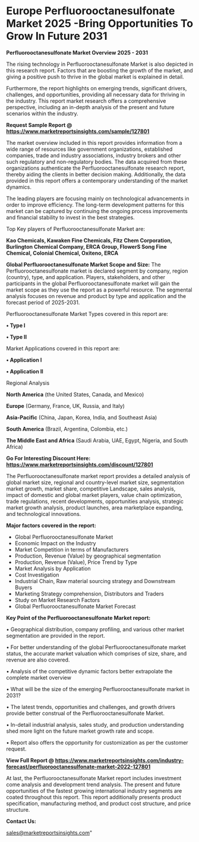  # Europe Perfluorooctanesulfonate Market 2025 -Bring Opportunities To Grow In Future 2031

<Strong> Perfluorooctanesulfonate Market Overview 2025 - 2031</strong>

The rising technology in Perfluorooctanesulfonate Market is also depicted in this research report. Factors that are boosting the growth of the market, and giving a positive push to thrive in the global market is explained in detail.

Furthermore, the report highlights on emerging trends, significant drivers, challenges, and opportunities, providing all necessary data for thriving in the industry. This report market research offers a comprehensive perspective, including an in-depth analysis of the present and future scenarios within the industry.

<strong>Request Sample Report @ <a href=https://www.marketreportsinsights.com/sample/127801>https://www.marketreportsinsights.com/sample/127801</a></strong>

The market overview included in this report provides information from a wide range of resources like government organizations, established companies, trade and industry associations, industry brokers and other such regulatory and non-regulatory bodies. The data acquired from these organizations authenticate the Perfluorooctanesulfonate research report, thereby aiding the clients in better decision making. Additionally, the data provided in this report offers a contemporary understanding of the market dynamics.

The leading players are focusing mainly on technological advancements in order to improve efficiency. The long-term development patterns for this market can be captured by continuing the ongoing process improvements and financial stability to invest in the best strategies.

Top Key players of Perfluorooctanesulfonate Market are:

<strong>Kao Chemicals, Kawaken Fine Chemicals, Fitz Chem Corporation, Burlington Chemical Company, ERCA Group, FlowerS Song Fine Chemical, Colonial Chemical, Oxiteno, ERCA</strong>

<strong><b>Global Perfluorooctanesulfonate Market Scope and Size:</b></strong>
The Perfluorooctanesulfonate market is declared segment by company, region (country), type, and application. Players, stakeholders, and other participants in the global Perfluorooctanesulfonate market will gain the market scope as they use the report as a powerful resource. The segmental analysis focuses on revenue and product by type and application and the forecast period of 2025-2031.

Perfluorooctanesulfonate Market Types covered in this report are:

<strong>• Type I

• Type II</strong>

Market Applications covered in this report are:

<strong>• Application I

• Application II</strong> 

Regional Analysis

<strong>North America</strong> (the United States, Canada, and Mexico)

<strong>Europe</strong> (Germany, France, UK, Russia, and Italy)

<strong>Asia-Pacific</strong> (China, Japan, Korea, India, and Southeast Asia)

<strong>South America</strong> (Brazil, Argentina, Colombia, etc.)

<strong>The Middle East and Africa</strong> (Saudi Arabia, UAE, Egypt, Nigeria, and South Africa)

<strong>Go For Interesting Discount Here: <a href=https://www.marketreportsinsights.com/discount/127801>https://www.marketreportsinsights.com/discount/127801</a></strong>

The Perfluorooctanesulfonate market report provides a detailed analysis of global market size, regional and country-level market size, segmentation market growth, market share, competitive Landscape, sales analysis, impact of domestic and global market players, value chain optimization, trade regulations, recent developments, opportunities analysis, strategic market growth analysis, product launches, area marketplace expanding, and technological innovations.

<strong><b>Major factors covered in the report:</b></strong>
<ul>
  <li>Global Perfluorooctanesulfonate Market </li>
  <li>Economic Impact on the Industry</li>
  <li>Market Competition in terms of Manufacturers</li>
  <li>Production, Revenue (Value) by geographical segmentation</li>
  <li>Production, Revenue (Value), Price Trend by Type</li>
  <li>Market Analysis by Application</li>
  <li>Cost Investigation</li>
  <li>Industrial Chain, Raw material sourcing strategy and Downstream Buyers</li>
  <li>Marketing Strategy comprehension, Distributors and Traders</li>
  <li>Study on Market Research Factors</li>
  <li>Global Perfluorooctanesulfonate Market Forecast</li>
</ul>

<strong><b>Key Point of the Perfluorooctanesulfonate Market report:</b></strong>

• Geographical distribution, company profiling, and various other market segmentation are provided in the report.

• For better understanding of the global Perfluorooctanesulfonate market status, the accurate market valuation which comprises of size, share, and revenue are also covered.

• Analysis of the competitive dynamic factors better extrapolate the complete market overview

• What will be the size of the emerging Perfluorooctanesulfonate market in 2031?

• The latest trends, opportunities and challenges, and growth drivers provide better construal of the Perfluorooctanesulfonate Market.

• In-detail industrial analysis, sales study, and production understanding shed more light on the future market growth rate and scope.

• Report also offers the opportunity for customization as per the customer request.

<strong><b>View Full Report @ <a href=https://www.marketreportsinsights.com/industry-forecast/perfluorooctanesulfonate-market-2022-127801>https://www.marketreportsinsights.com/industry-forecast/perfluorooctanesulfonate-market-2022-127801</a></b></strong>


At last, the Perfluorooctanesulfonate Market report includes investment come analysis and development trend analysis. The present and future opportunities of the fastest growing international industry segments are coated throughout this report. This report additionally presents product specification, manufacturing method, and product cost structure, and price structure.

<strong>Contact Us:</strong>

sales@marketreportsinsights.com"

